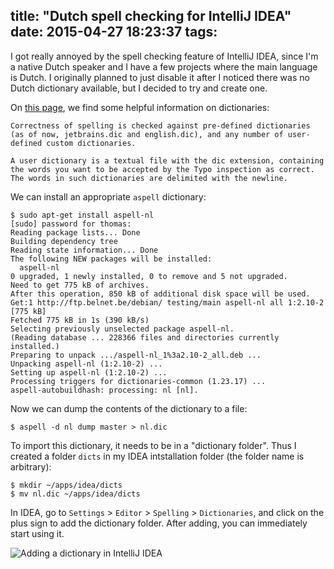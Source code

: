title: "Dutch spell checking for IntelliJ IDEA"
date: 2015-04-27 18:23:37
tags:
---

I got really annoyed by the spell checking feature of IntelliJ IDEA, since I'm a native Dutch speaker and I have a few projects where the main language is Dutch. I originally planned to just disable it after I noticed there was no Dutch dictionary available, but I decided to try and create one.

<!-- more -->

On [this page](https://www.jetbrains.com/idea/help/spellchecking.html), we find some helpful information on dictionaries:

    Correctness of spelling is checked against pre-defined dictionaries (as of now, jetbrains.dic and english.dic), and any number of user-defined custom dictionaries.

    A user dictionary is a textual file with the dic extension, containing the words you want to be accepted by the Typo inspection as correct. The words in such dictionaries are delimited with the newline.

We can install an appropriate `aspell` dictionary:

    $ sudo apt-get install aspell-nl 
    [sudo] password for thomas: 
    Reading package lists... Done
    Building dependency tree       
    Reading state information... Done
    The following NEW packages will be installed:
      aspell-nl
    0 upgraded, 1 newly installed, 0 to remove and 5 not upgraded.
    Need to get 775 kB of archives.
    After this operation, 850 kB of additional disk space will be used.
    Get:1 http://ftp.belnet.be/debian/ testing/main aspell-nl all 1:2.10-2 [775 kB]
    Fetched 775 kB in 1s (390 kB/s)    
    Selecting previously unselected package aspell-nl.
    (Reading database ... 228366 files and directories currently installed.)
    Preparing to unpack .../aspell-nl_1%3a2.10-2_all.deb ...
    Unpacking aspell-nl (1:2.10-2) ...
    Setting up aspell-nl (1:2.10-2) ...
    Processing triggers for dictionaries-common (1.23.17) ...
    aspell-autobuildhash: processing: nl [nl].

Now we can dump the contents of the dictionary to a file:

    $ aspell -d nl dump master > nl.dic

To import this dictionary, it needs to be in a "dictionary folder". Thus I created a folder `dicts` in my IDEA intstallation folder (the folder name is arbitrary):

    $ mkdir ~/apps/idea/dicts
    $ mv nl.dic ~/apps/idea/dicts

In IDEA, go to `Settings` > `Editor` > `Spelling` > `Dictionaries`, and click on the plus sign to add the dictionary folder. After adding, you can immediately start using it.

![Adding a dictionary in IntelliJ IDEA](add-dict-to-idea.png)
